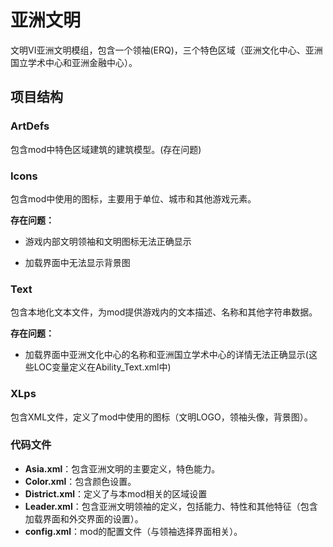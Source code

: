 ﻿# 亚洲文明

文明VI亚洲文明模组，包含一个领袖(ERQ)，三个特色区域（亚洲文化中心、亚洲国立学术中心和亚洲金融中心）。

## 项目结构

### ArtDefs

包含mod中特色区域建筑的建筑模型。(存在问题)

### Icons

包含mod中使用的图标，主要用于单位、城市和其他游戏元素。

**存在问题：**

- 游戏内部文明领袖和文明图标无法正确显示

- 加载界面中无法显示背景图

### Text

包含本地化文本文件，为mod提供游戏内的文本描述、名称和其他字符串数据。

**存在问题：**

- 加载界面中亚洲文化中心的名称和亚洲国立学术中心的详情无法正确显示(这些LOC变量定义在Ability_Text.xml中)

### XLps

包含XML文件，定义了mod中使用的图标（文明LOGO，领袖头像，背景图）。

### 代码文件

- **Asia.xml**：包含亚洲文明的主要定义，特色能力。
- **Color.xml**：包含颜色设置。
- **District.xml**：定义了与本mod相关的区域设置
- **Leader.xml**：包含亚洲文明领袖的定义，包括能力、特性和其他特征（包含加载界面和外交界面的设置）。
- **config.xml**：mod的配置文件（与领袖选择界面相关）。
